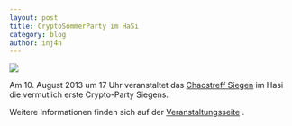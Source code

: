 ```yaml
---
layout: post
title: CryptoSommerParty im HaSi
category: blog
author: inj4n
---
```


![](/images/cryptoparty.svg)

Am 10. August 2013 um 17 Uhr veranstaltet das [Chaostreff Siegen](http://chaostreff-siegen.de) im Hasi die vermutlich erste Crypto-Party Siegens.   

Weitere Informationen finden sich auf der [Veranstaltungsseite](http://chaostreff-siegen.de/veranstaltungen/cryptoparty/) .
